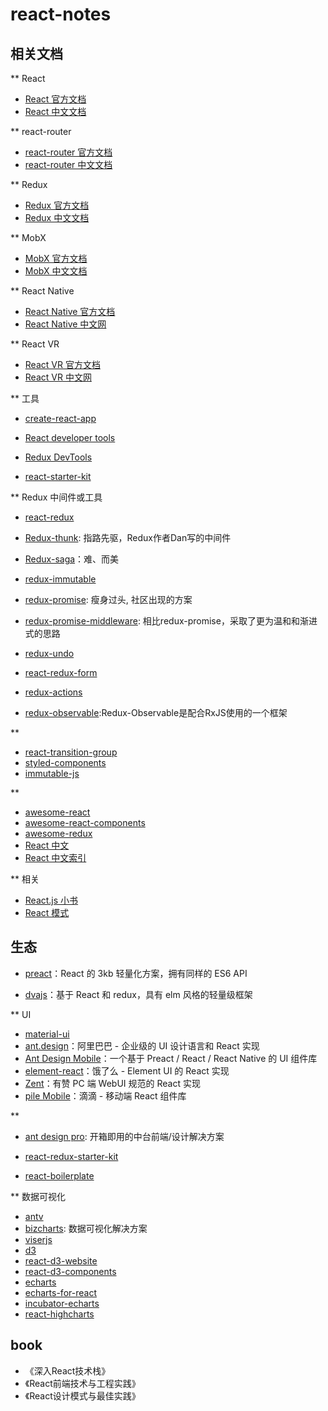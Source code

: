 # react-notes

## 相关文档

** React
- [React 官方文档](https://reactjs.org/)
- [React 中文文档](https://react.docschina.org/)

** react-router
- [react-router 官方文档](https://reacttraining.com/react-router/)
- [react-router 中文文档](https://react-router.docschina.org/)

** Redux
- [Redux 官方文档](https://redux.js.org/)
- [Redux 中文文档](https://cn.redux.js.org/)

** MobX
- [MobX 官方文档](https://mobx.js.org/)
- [MobX 中文文档](https://cn.mobx.js.org/)

** React Native
- [React Native 官方文档](https://facebook.github.io/react-native/)
- [React Native 中文网](https://reactnative.cn/)

** React VR
- [React VR 官方文档](https://facebook.github.io/react-360/)
- [React VR 中文网](http://www.vr-react.com/#/)

** 工具

- [create-react-app](https://facebook.github.io/create-react-app/)
- [React developer tools](https://github.com/facebook/react-devtools)
- [Redux DevTools](https://github.com/reduxjs/redux-devtools)

- [react-starter-kit](https://github.com/bodyno/react-starter-kit)


** Redux 中间件或工具

- [react-redux](https://github.com/reduxjs/react-redux)
- [Redux-thunk](https://github.com/reduxjs/redux-thunk): 指路先驱，Redux作者Dan写的中间件
- [Redux-saga](https://github.com/reduxjs/redux-thunk)：难、而美
- [redux-immutable](https://github.com/redux-saga/redux-saga)
- [redux-promise](https://github.com/acdlite/redux-promise): 瘦身过头, 社区出现的方案
- [redux-promise-middleware](https://github.com/pburtchaell/redux-promise-middleware): 相比redux-promise，采取了更为温和和渐进式的思路

- [redux-undo](https://github.com/omnidan/redux-undo)
- [react-redux-form](https://github.com/davidkpiano/react-redux-form)

- [redux-actions](https://github.com/redux-utilities/redux-actions)
- [redux-observable](https://github.com/redux-observable/redux-observable):Redux-Observable是配合RxJS使用的一个框架

** 
- [react-transition-group](https://reactcommunity.org/react-transition-group/)
- [styled-components](https://www.styled-components.com/)
- [immutable-js](https://facebook.github.io/immutable-js/)

** 
- [awesome-react](https://github.com/enaqx/awesome-react)
- [awesome-react-components](https://github.com/brillout/awesome-react-components)
- [awesome-redux](https://github.com/xgrommx/awesome-redux)
- [React 中文](http://react-china.org/)
- [React 中文索引](http://nav.react-china.org/)


** 相关
- [React.js 小书](http://huziketang.mangojuice.top/books/react/)
- [React 模式](http://sangka-z.com/react-in-patterns-cn/)


## 生态

- [preact](https://preactjs.com/)：React 的 3kb 轻量化方案，拥有同样的 ES6 API

- [dvajs](https://dvajs.com/)：基于 React 和 redux，具有 elm 风格的轻量级框架

** UI
- [material-ui](https://www.material-ui.com/)
- [ant.design](https://ant.design/index-cn)：阿里巴巴 - 企业级的 UI 设计语言和 React 实现
- [Ant Design Mobile](https://mobile.ant.design/index-cn)：一个基于 Preact / React / React Native 的 UI 组件库
- [element-react](https://elemefe.github.io/element-react/#/zh-CN/quick-start)：饿了么 - Element UI 的 React 实现
- [Zent](https://youzan.github.io/zent/zh/guides/install)：有赞 PC 端 WebUI 规范的 React 实现
- [pile Mobile](https://didi.github.io/pile.js/#/?_k=iycbqk)：滴滴 - 移动端 React 组件库

** 
- [ant design pro](https://pro.ant.design/index-cn): 开箱即用的中台前端/设计解决方案

- [react-redux-starter-kit](https://github.com/davezuko/react-redux-starter-kit)
- [react-boilerplate](https://github.com/react-boilerplate/react-boilerplate)

** 数据可视化
- [antv](https://antv.alipay.com/zh-cn/g2/3.x/tutorial)
- [bizcharts](http://bizcharts.net/index): 数据可视化解决方案
- [viserjs](https://viserjs.github.io/docs.html#/viser/guide/installation)
- [d3](https://github.com/d3/d3)
- [react-d3-website](https://reactiva.github.io/react-d3-website/)
- [react-d3-components](https://github.com/codesuki/react-d3-components)
- [echarts](https://github.com/apache/incubator-echarts)
- [echarts-for-react](https://github.com/hustcc/echarts-for-react)
- [incubator-echarts](https://github.com/apache/incubator-echarts)
- [react-highcharts](https://github.com/kirjs/react-highcharts)


## book

- 《深入React技术栈》
- 《React前端技术与工程实践》
- 《React设计模式与最佳实践》
